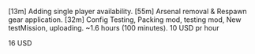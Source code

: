 [13m] Adding single player availability.
[55m] Arsenal removal & Respawn gear application.
[32m] Config Testing, Packing mod, testing mod, New testMission, uploading.
~1.6 hours (100 minutes).
10 USD pr hour

16 USD